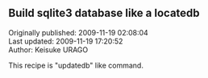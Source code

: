 ## Build sqlite3 database like a locatedb  
Originally published: 2009-11-19 02:08:04  
Last updated: 2009-11-19 17:20:52  
Author: Keisuke URAGO  
  
This recipe is "updatedb" like command.